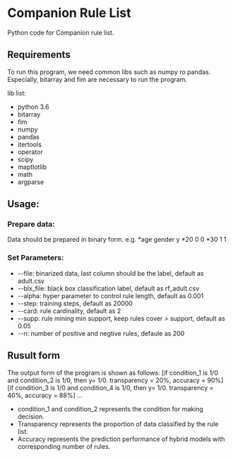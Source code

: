 # Companion Rule List
Python code for Companion rule list. 

## Requirements
To run this program, we need common libs such as numpy ro pandas.
Especially, bitarray and fim are necessary to run the program.

lib list:
* python 3.6
* bitarray
* fim
* numpy
* pandas
* itertools
* operator
* scipy
* maptlotlib
* math
* argparse

## Usage:
### Prepare data:
Data should be prepared in binary form. e.g.
*age   gender  y
*20    0       0
*30    1       1

### Set Parameters:
* --file: binarized data, last column should be the label, default as adult.csv
* --blx_file: black box classification label, default as rf_adult.csv
* --alpha: hyper parameter to control rule length, default as 0.001
* --step: training steps, default as 20000
* --card: rule cardinality, default as 2
* --supp: rule mining min support, keep rules cover > support, default as 0.05
* --n: number of positive and negtive rules, defaule as 200

## Rusult form
The output form of the program is shown as follows:
[if condition_1 is 1/0 and condition_2 is 1/0, then y= 1/0. transparency = 20%, accuracy = 90%]
[if condition_3 is 1/0 and condition_4 is 1/0, then y= 1/0. transparency = 40%, accuracy = 88%]
...

* condition_1 and condition_2 represents the condition for making decision. 
* Transparency represents the proportion of data classified by the rule list.
* Accuracy represents the prediction performance of hybrid models with corresponding number of rules.
